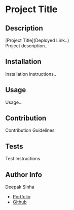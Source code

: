 # Project Title  
## Description 
[Project Title](Deployed Link..)  
Project description..  
## Installation 
Installation instructions..  
## Usage
Usage...  
## Contribution
Contribution Guidelines  
## Tests
Test Instructions  
## Author Info

Deepak Sinha
  
* [Portfolio](https://dee-here.github.io/portfolio/)
* [Github](https://github.com/dee-here)  
